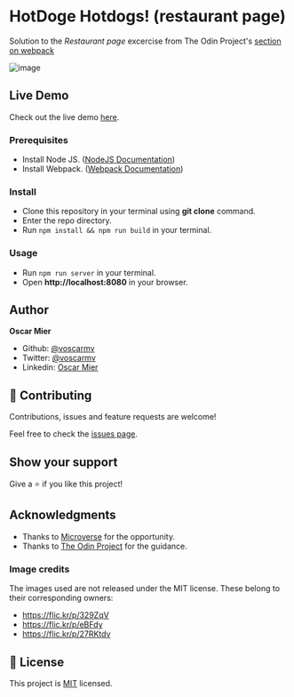 # HotDoge Hotdogs! (restaurant page)

 Solution to the *Restaurant page* excercise from The Odin Project's [section on webpack](https://www.theodinproject.com/courses/javascript/lessons/restaurant-page)

![image](https://user-images.githubusercontent.com/2739245/88752730-41b8a500-d120-11ea-9c67-ecd3757b9feb.png)

## Live Demo

Check out the live demo [here](https://rawcdn.githack.com/voscarmv/restaurant_page/14cb58a38298daf46b7e29b0fa8ec58882fc20a3/dist/index.html#).

### Prerequisites
- Install Node JS. ([NodeJS Documentation](https://nodejs.org/en/docs/)) 
- Install Webpack. ([Webpack Documentation](https://webpack.js.org/guides/installation/)) 

### Install
- Clone this repository in your terminal using **git clone** command.
- Enter the repo directory.
- Run `npm install && npm run build` in your terminal.

### Usage
- Run `npm run server` in your terminal.
- Open **http://localhost:8080** in your browser.

## Author

**Oscar Mier**
- Github: [@voscarmv](https://github.com/voscarmv)
- Twitter: [@voscarmv](https://twitter.com/voscarmv)
- Linkedin: [Oscar Mier](https://www.linkedin.com/in/oscar-mier-072984196/) 

## 🤝 Contributing

Contributions, issues and feature requests are welcome!

Feel free to check the [issues page](../../issues/).

## Show your support

Give a ⭐️ if you like this project!

## Acknowledgments

- Thanks to [Microverse](www.microverse.org) for the opportunity.
- Thanks to [The Odin Project](https://www.theodinproject.com/) for the guidance.

### Image credits

The images used are not released under the MIT license. These belong to their corresponding owners:

- https://flic.kr/p/329ZqV
- https://flic.kr/p/eBFdy
- https://flic.kr/p/27RKtdv

## 📝 License

This project is [MIT](./LICENSE) licensed.
